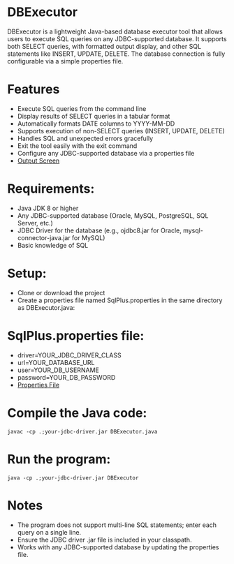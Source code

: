 # DBExecutor
DBExecutor is a lightweight Java-based database executor tool that allows users to execute SQL queries on any JDBC-supported database. It supports both SELECT queries, with formatted output display, and other SQL statements like INSERT, UPDATE, DELETE. The database connection is fully configurable via a simple properties file.

# Features
- Execute SQL queries from the command line
- Display results of SELECT queries in a tabular format
- Automatically formats DATE columns to YYYY-MM-DD
- Supports execution of non-SELECT queries (INSERT, UPDATE, DELETE)
- Handles SQL and unexpected errors gracefully
- Exit the tool easily with the exit command
- Configure any JDBC-supported database via a properties file
- [Output Screen](https://github.com/himanshuu25/DBExecutor/blob/main/Output%20Screenshot.png)

# Requirements:
- Java JDK 8 or higher
- Any JDBC-supported database (Oracle, MySQL, PostgreSQL, SQL Server, etc.)
- JDBC Driver for the database (e.g., ojdbc8.jar for Oracle, mysql-connector-java.jar for MySQL)
- Basic knowledge of SQL

# Setup:
- Clone or download the project
- Create a properties file named SqlPlus.properties in the same directory as DBExecutor.java:

# SqlPlus.properties file:
- driver=YOUR_JDBC_DRIVER_CLASS
- url=YOUR_DATABASE_URL
- user=YOUR_DB_USERNAME
- password=YOUR_DB_PASSWORD
- [Properties File](https://github.com/himanshuu25/DBExecutor/blob/main/SqlPlus.properties)

# Compile the Java code:
    javac -cp .;your-jdbc-driver.jar DBExecutor.java

# Run the program:
    java -cp .;your-jdbc-driver.jar DBExecutor

# Notes
- The program does not support multi-line SQL statements; enter each query on a single line.
- Ensure the JDBC driver .jar file is included in your classpath.
- Works with any JDBC-supported database by updating the properties file.


